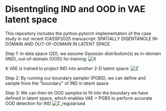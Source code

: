 # Disentngling IND and OOD in VAE latent space
This repository includes the python.pytorch implementation of the case study in out recent ICASSP2025 manuscript:
SPATIALLY DISENTANGLE IN-DOMAIN AND OUT-OF-DOMAIN IN LATENT SPACE

Step 1:
In data space (2D), we assume Gaussian distribution(s) as in-domain (IND), out-of-domain (OOD) for training:
![X](https://github.com/user-attachments/assets/f6a86d93-050a-460c-8b95-59239dea3595)

A VAE is trained to project IND into another 2-D latent space:
![Z](https://github.com/user-attachments/assets/215b24b6-97a5-4811-a9bf-85d2c13430e0)



Step 2:
By running our boundary sampler (PGBS), we can define and sample from the "boundary" of IND in latent space



Step 3:
We can then let OOD samples to fit into the boundary we have defined in latent space, which enables VAE + PGBS to perform accurate OOD detection for IND
![Z_regularised](https://github.com/user-attachments/assets/b461142f-bbc6-4aaa-9168-668ba66a8ecb)

